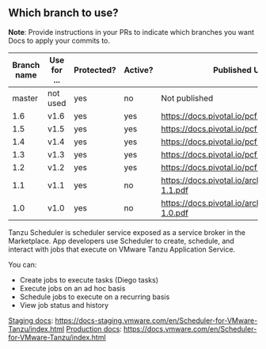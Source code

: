 ## Which branch to use?

**Note**: Provide instructions in your PRs to indicate which branches you want Docs to apply your commits to. 

| Branch name | Use for ... | Protected?   | Active? | Published URL |
|-------------| ------------| -------------| --------| --------------|
| master      |not used     | yes          | no      | Not published |
| 1.6         | v1.6        | yes          | yes     | https://docs.pivotal.io/pcf-scheduler/1-5/ |
| 1.5         | v1.5        | yes          | yes     | https://docs.pivotal.io/pcf-scheduler/1-5/ |
| 1.4         | v1.4        | yes          | yes     | https://docs.pivotal.io/pcf-scheduler/1-4/ |
| 1.3         | v1.3        | yes          | yes     | https://docs.pivotal.io/pcf-scheduler/1-3/ |
| 1.2         | v1.2        | yes          | yes     | https://docs.pivotal.io/pcf-scheduler/1-2/ |
| 1.1         | v1.1        | yes          | no      | https://docs.pivotal.io/archives/scheduler-1.1.pdf |
| 1.0         | v1.0        | yes          | no      | https://docs.pivotal.io/archives/scheduler-1.0.pdf |


Tanzu Scheduler is scheduler service exposed as a service broker in the Marketplace. App developers use Scheduler to create, schedule, and interact with jobs that execute on VMware Tanzu Application Service.

You can:

* Create jobs to execute tasks (Diego tasks)
* Execute jobs on an ad hoc basis
* Schedule jobs to execute on a recurring basis
* View job status and history

[Staging docs](https://docs-staging.vmware.com/en/Scheduler-for-VMware-Tanzu/index.html): https://docs-staging.vmware.com/en/Scheduler-for-VMware-Tanzu/index.html
[Production docs](https://docs.vmware.com/en/Scheduler-for-VMware-Tanzu/index.html): https://docs.vmware.com/en/Scheduler-for-VMware-Tanzu/index.html
